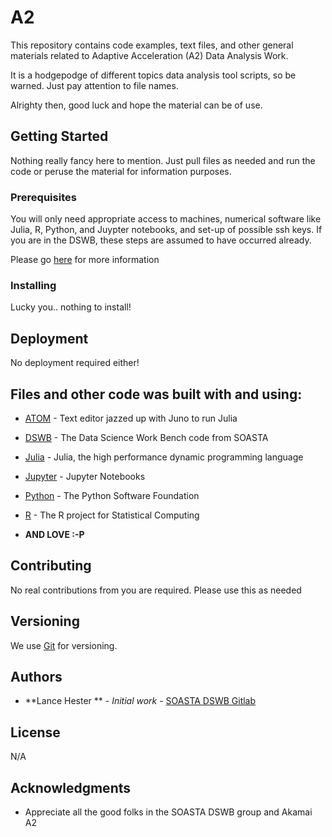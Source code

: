 # A2

This repository contains code examples, text files, and other general materials related
to Adaptive Acceleration (A2) Data Analysis Work. <br>

It is a hodgepodge of different topics data analysis tool scripts, 
so be warned. Just pay attention to file names.<br>

Alrighty then, good luck and hope the material can be of use. <br>


## Getting Started

Nothing really fancy here to mention. Just pull files as needed and run the code or
peruse the material for information purposes. <br>


### Prerequisites

You will only need appropriate access to machines, numerical software like 
Julia, R, Python, and Juypter notebooks, and set-up of
possible ssh keys. If you are in the DSWB, these steps are assumed to have occurred
already.<br>

Please go [here](https://git.soasta.com/wiki/dswb/wikis/home) for more information <br>



### Installing

Lucky you.. nothing to install!




## Deployment

No deployment required either!

## Files and other code was built with and using:

* [ATOM](https://atom.io) - Text editor jazzed up with Juno to run Julia
* [DSWB](https://git.soasta.com/) - The Data Science Work Bench code from SOASTA
* [Julia](https://julialang.org) - Julia, the high performance dynamic programming language
* [Jupyter](https://jupyter.org/) - Jupyter Notebooks
* [Python](https://www.python.org/) - The Python Software Foundation
* [R](https://www.r-project.org/) - The R project for Statistical Computing

* **AND LOVE :-P**

## Contributing

No real contributions from you are required. Please use this as needed

## Versioning

We use [Git](http://semver.org/) for versioning.


## Authors

* **Lance Hester ** - *Initial work* - [SOASTA DSWB Gitlab](https://git.soasta.com/)


## License

N/A


## Acknowledgments

* Appreciate all the good folks in the SOASTA DSWB group and Akamai A2
